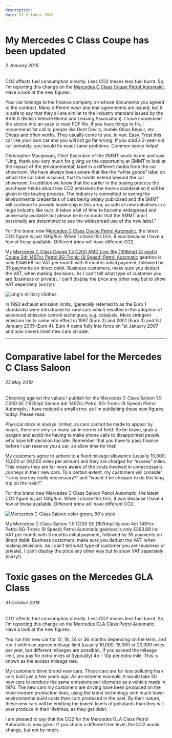 ```yaml
---
description: 
date: 31-October-2019
---
```

# My Mercedes C Class Coupe has been updated
###### 2 January 2019

CO2 affects fuel consumption directly. Less CO2 means less fuel burnt. So, I’m reporting this change on the [Mercedes C Class Coupe Petrol Automatic](https://www.lingscars.com/personal-car-leasing/mercedes/c-class-coupe/3383650-1.5-C200-AMG-Line-16v-(198bhp)-(4-seats)-Coupe-2dr-1497cc-Petrol-9G-Tronic-(9-Speed)). Have a look at the new figures.

Your car belongs to the finance company on whose documents you agreed to the contract. Many different wear and tear agreements are issued, but it is safe to say that they all are similar to the industry standard issued by the BVRLA (British Vehicle Rental and Leasing Association). I have condensed the advice into an easy to read PDF file. If you have things to fix, I recommend 1st call to people like Dent Devils, mobile Glass Repair, etc. Cheap and often works. They usually come to you, in van. Easy. Treat this car like your own car and you will not go far wrong. If you sold a 2-year-old car privately, you would fix exact same problems. Common sense helps!

Christopher Macgowan, Chief Executive of the SMMT wrote to me and said “Ling, thank you very much for giving us the opportunity at SMMT to look at the impact of the (environmental) label in a different media from the car showroom. We have always been aware that like the “white goods” label on which the car label is based, that its merits extend beyond the car showroom. In addition we know that the earlier in the buying process the purchaser thinks about low CO2 emissions the more consideration it will be given in the buying process. The industry is committed to seeing the environmental credentials of cars being widely publicised and the SMMT will continue to provide leadership in this area; as with all new initiatives in a huge industry like ours, it takes a bit of time to become widespread and universally available but please be in no doubt that the SMMT and I personally are determined to see the widespread use of the new label.”

For this brand new M[ercedes C Class Coupe Petrol Automatic](https://www.lingscars.com/personal-car-leasing/mercedes/c-class-coupe), the latest CO2 figure is just 140g/km. When I chose this trim, it was because I have a few of these available. Different trims will have different CO2.

My [Mercedes C Class Coupe 1.5 C200 AMG Line 16v (198bhp) (4 seats) Coupe 2dr 1497cc Petrol 9G-Tronic (9 Speed) Petrol Automatic](https://www.lingscars.com/personal-car-leasing/mercedes/c-class-coupe/3383650-1.5-C200-AMG-Line-16v-(198bhp)-(4-seats)-Coupe-2dr-1497cc-Petrol-9G-Tronic-(9-Speed)) gearbox is only £346.68 inc VAT per month with 6 months initial payment, followed by 35 payments on direct debit. Business customers, make sure you deduct the VAT, when making decisions. As I can’t tell what type of customer you are (business or private), I can’t display the price any other way but to show VAT seperately (sorry!).

![Ling's military clothes](https://images.lingscars.com/images/image_repository/ling/ling10.gif)

In 1993 exhaust emission limits, (generally referred to as the Euro 1 standards) were introduced for new cars which resulted in the adoption of advanced emission control techniques, e.g. catalysts. More stringent emission limits came into effect in 1997 (Euro 2) and 2001 (Euro 3) and 1st January 2005 (Euro 4). Euro 4 came fully into force on 1st January 2007 and now covers most new cars on sale.


---

# Comparative label for the Mercedes C Class Saloon
###### 25 May 2019

	

Checking against the values I publish for the Mercedes C Class Saloon 1.5 C200 SE (197bhp) Saloon 4dr 1497cc Petrol 9G-Tronic (9 Speed) Petrol Automatic, I have noticed a small error, so I’m publishing these new figures today. Please read.

Physical stock is always limited, as cars cannot be made to appear by magic, there are only so many sat in corner of field. So be brave, grab a bargain and avoid me having to make phone calls to disappointed people who have left decision too late. Remember that you have to pass finance before I can reserve you a car, so allow time for that!

My customers agree to adhere to a fixed mileage allowance (usually 10,000, 15,000 or 20,000 miles per annum) and they are charged for “excess” miles. This means they are far more aware of the costs involved in unneccessary journeys in their new cars. To a certain extent, my customers will consider “is my journey really neccessary?” and “would it be cheaper to do this long trip on the train?”.

For this brand new Mercedes C Class Saloon Petrol Automatic, the latest CO2 figure is just 140g/km. When I chose this trim, it was because I have a few of these available. Different trims will have different CO2.

![Mercerdes C Class Saloon color green, 60's style](https://images.lingscars.com/images/blogimages/enviro/20.jpg "Mercedes C Class Saloon") 

My Mercedes C Class Saloon 1.5 C200 SE (197bhp) Saloon 4dr 1497cc Petrol 9G-Tronic (9 Speed) Petrol Automatic gearbox is only £293.69 inc VAT per month with 3 months initial payment, followed by 35 payments on direct debit. Business customers, make sure you deduct the VAT, when making decisions. As I can’t tell what type of customer you are (business or private), I can’t display the price any other way but to show VAT seperately (sorry!).

# Toxic gases on the Mercedes GLA Class
######  31 October 2018

CO2 affects fuel consumption directly. Less CO2 means less fuel burnt. So, I’m reporting this change on the Mercedes GLA Class Petrol Automatic. Have a look at the new figures.

You run this new car for 12, 18, 24 or 36 months depending on the term, and run it within an agreed mileage limit (usually 10,000, 15,000 or 20,000 miles per year, but different mileages are possible). If you exceed the mileage limit, you pay for extra miles at (typically) 4p – 10p per extra mile. This is known as the excess mileage rate.

My customers drive brand-new cars. These cars are far less polluting than cars built just a few years ago. As an extreme example, it would take 50 new cars to produce the same emissions per kilometre as a vehicle made in 1970. The new cars my customers are driving have been produced on the most modern production lines, using the latest technology with much lower environmental build costs than cars produced in the past. By their nature, these new cars will be emitting the lowest levels of pollutants than they will ever produce in their lifetimes, as they get older.

I am pleased to say that the CO2 for the Mercedes GLA Class Petrol Automatic is now g/km. If you chose a different trim level, the CO2 would change, but not by much.